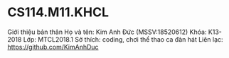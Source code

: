 # CS114.M11.KHCL
Giới thiệu bản thân
Họ và tên: Kim Anh Đức (MSSV:18520612)
Khóa: K13-2018
Lớp: MTCL2018.1
Sở thích: coding, chơi thể thao ca đàn hát
Liên lạc: https://github.com/KimAnhDuc
